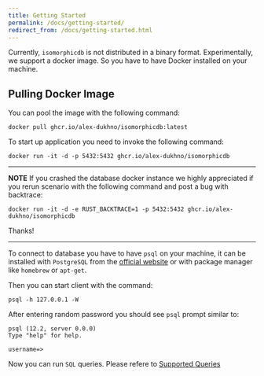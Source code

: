 ```yaml
---
title: Getting Started
permalink: /docs/getting-started/
redirect_from: /docs/getting-started.html
---
```


Currently, `isomorphicdb` is not distributed in a binary format. Experimentally, we
support a docker image. So you have to have Docker installed on your machine.

## Pulling Docker Image

You can pool the image with the following command:

```shell
docker pull ghcr.io/alex-dukhno/isomorphicdb:latest
```

To start up application you need to invoke the following command:

```shell
docker run -it -d -p 5432:5432 ghcr.io/alex-dukhno/isomorphicdb
```

---
**NOTE**
If you crashed the database docker instance we highly appreciated if you rerun
scenario with the following command and post a bug with backtrace:

```shell
docker run -it -d -e RUST_BACKTRACE=1 -p 5432:5432 ghcr.io/alex-dukhno/isomorphicdb
```
Thanks!

---

To connect to database you have to have `psql` on your machine, it can be installed
with `PostgreSQL` from the [official website](https://www.postgresql.org) or with
package manager like `homebrew` or `apt-get`.

Then you can start client with the command:

```shell
psql -h 127.0.0.1 -W
```

After entering random password you should see `psql` prompt similar to:

```shell
psql (12.2, server 0.0.0)
Type "help" for help.

username=>
```

Now you can run `SQL` queries.
Please refere to [Supported Queries](/docs/supported-queries/)
